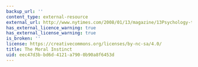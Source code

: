 ```yaml
---
backup_url: ''
content_type: external-resource
external_url: http://www.nytimes.com/2008/01/13/magazine/13Psychology-t.html?_r=0
has_external_licence_warning: true
has_external_license_warning: true
is_broken: ''
license: https://creativecommons.org/licenses/by-nc-sa/4.0/
title: The Moral Instinct
uid: eec47d3b-bd6d-4121-a790-0b90a8f6453d
---
```

